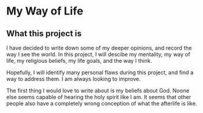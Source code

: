 # My Way of Life
## What this project is
I have decided to write down some of my deeper opinions, and record the way I see the world. In this project, I will descibe my mentality, my way of life, my religious beliefs, my life goals, and the way I think.

Hopefully, I will identify many personal flaws during this project, and find a way to address them. I am always looking to improve.

The first thing I would love to write about is my beliefs about God. Noone else seems capable of hearing the holy spirit like I am. It seems that other people also have a completely wrong conception of what the afterlife is like.
